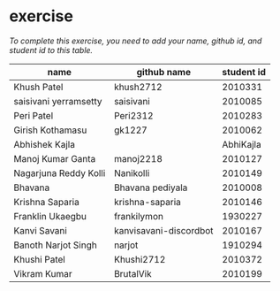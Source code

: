# exercise
*To complete this exercise, you need to add your name, github id, and student id to this table.*


|name|github name|student id|
|----|-----|----|
|Khush Patel|khush2712|2010331|
|saisivani yerramsetty|saisivani|2010085|
|Peri Patel | Peri2312|2010283
|Girish Kothamasu|gk1227|2010062|
|Abhishek Kajla||AbhiKajla|1930453|
|Manoj Kumar Ganta|manoj2218|2010127|
|Nagarjuna Reddy Kolli|Nanikolli|2010149|
|Bhavana|Bhavana pediyala|2010008|
|Krishna Saparia|krishna-saparia|2010146
|Franklin Ukaegbu|frankilymon|1930227|
|Kanvi Savani|kanvisavani-discordbot|2010167|
|Banoth Narjot Singh|narjot|1910294|
|Khushi Patel|Khushi2712|2010372|
|Vikram Kumar|BrutalVik|2010199|
